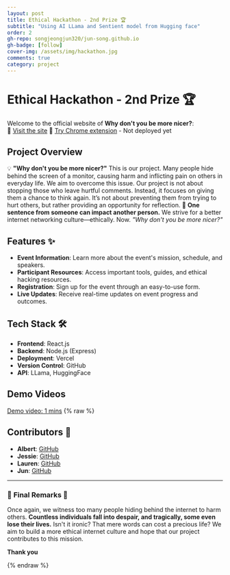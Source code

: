 ```yaml
---
layout: post
title: Ethical Hackathon - 2nd Prize 🏆
subtitle: "Using AI LLama and Sentient model from Hugging face"
order: 2
gh-repo: songjeongjun320/jun-song.github.io
gh-badge: [follow]
cover-img: /assets/img/hackathon.jpg
comments: true
category: project
---
```


# Ethical Hackathon - 2nd Prize 🏆

Welcome to the official website of **Why don't you be more nicer?**:  
🚀 [Visit the site](https://ethical-hackathon.vercel.app)
🚀 [Try Chrome extension]() - Not deployed yet

## Project Overview

💡 **"Why don't you be more nicer?"** This is our project. Many people hide behind the screen of a monitor, causing harm and inflicting pain on others in everyday life. We aim to overcome this issue. Our project is not about stopping those who leave hurtful comments. Instead, it focuses on giving them a chance to think again. It’s not about preventing them from trying to hurt others, but rather providing an opportunity for reflection. 🌱 **One sentence from someone can impact another person.** We strive for a better internet networking culture—ethically. Now. _"Why don't you be more nicer?"_

## Features ✨

- **Event Information**: Learn more about the event's mission, schedule, and speakers.
- **Participant Resources**: Access important tools, guides, and ethical hacking resources.
- **Registration**: Sign up for the event through an easy-to-use form.
- **Live Updates**: Receive real-time updates on event progress and outcomes.

## Tech Stack 🛠️

- **Frontend**: React.js
- **Backend**: Node.js (Express)
- **Deployment**: Vercel
- **Version Control**: GitHub
- **API**: LLama, HuggingFace

## Demo Videos

[Demo video: 1 mins](https://www.youtube.com/watch?v=zHLHY-VRkvw)
{% raw %}

## Contributors 👥

- **Albert**: [GitHub](https://github.com/AlbertSu47)
- **Jessie**: [GitHub](https://github.com/Jessie7775)
- **Lauren**: [GitHub](https://github.com/lolofigs)
- **Jun**: [GitHub](https://github.com/songjeongjun320)

---

### 🌟 **Final Remarks** 🌟

Once again, we witness too many people hiding behind the internet to harm others. **Countless individuals fall into despair, and tragically, some even lose their lives.** Isn't it ironic? That mere words can cost a precious life?
We aim to build a more ethical internet culture and hope that our project contributes to this mission.

**Thank you**

{% endraw %}
